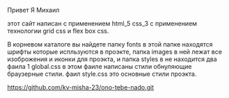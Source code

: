 Привет Я Михаил

этот сайт написан с применением html_5 css_3 с применением технологии grid css и flex box css.

В корневом каталоге вы найдете папку fonts в этой папке находятся шрифты которые испльзуются в проэкте, папка images в ней лежат все изоброжения и иконки для проэкта, и папка styles в не находится два фаила 1 global.css в этом фаиле написаны стили обнуляющие браузерные стили. фаил style.css это основные стили проэкта.

https://github.com/kv-misha-23/ono-tebe-nado.git